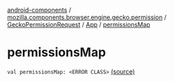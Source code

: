 [android-components](../../../index.md) / [mozilla.components.browser.engine.gecko.permission](../../index.md) / [GeckoPermissionRequest](../index.md) / [App](index.md) / [permissionsMap](./permissions-map.md)

# permissionsMap

`val permissionsMap: <ERROR CLASS>` [(source)](https://github.com/mozilla-mobile/android-components/blob/master/components/browser/engine-gecko-beta/src/main/java/mozilla/components/browser/engine/gecko/permission/GeckoPermissionRequest.kt#L79)